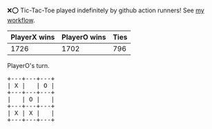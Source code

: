 :x::o: Tic-Tac-Toe played indefinitely by github action runners! See [my workflow](.github/workflows/play.yaml).

|PlayerX wins|PlayerO wins|Ties|
|-|-|-|
|1726|1702|796|

PlayerO's turn.

<pre>
+---+---+---+
| X |   | O |
+---+---+---+
|   | O |   |
+---+---+---+
| X | X |   |
+---+---+---+
</pre>